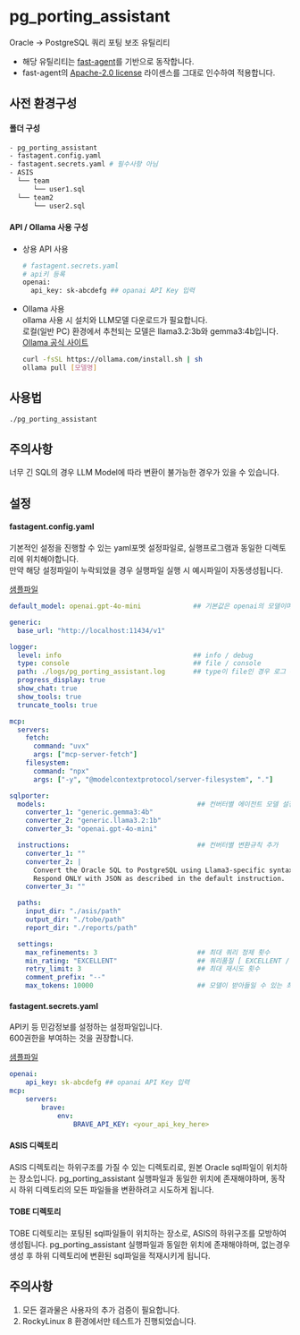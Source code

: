 # pg_porting_assistant
Oracle -> PostgreSQL 쿼리 포팅 보조 유틸리티  
* 해당 유틸리티는 [fast-agent](https://github.com/evalstate/fast-agent)를 기반으로 동작합니다.  
* fast-agent의 [Apache-2.0 license](LICENSE) 라이센스를 그대로 인수하여 적용합니다.  

## 사전 환경구성
#### 폴더 구성
```bash
- pg_porting_assistant
- fastagent.config.yaml
- fastagent.secrets.yaml # 필수사항 아님
- ASIS
  └── team
      └── user1.sql
  └── team2
      └── user2.sql
```
#### API / Ollama 사용 구성
- 상용 API 사용  
  ```bash
  # fastagent.secrets.yaml
  # api키 등록
  openai:
    api_key: sk-abcdefg ## opanai API Key 입력
  ```
- Ollama 사용  
  ollama 사용 시 설치와 LLM모델 다운로드가 필요합니다.  
  로컬(일반 PC) 환경에서 추천되는 모델은 llama3.2:3b와 gemma3:4b입니다.  
  [Ollama 공식 사이트](https://ollama.com)  
  ```bash
  curl -fsSL https://ollama.com/install.sh | sh
  ollama pull [모델명]
  ```

## 사용법
```bash
./pg_porting_assistant
```

## 주의사항
너무 긴 SQL의 경우 LLM Model에 따라 변환이 불가능한 경우가 있을 수 있습니다.   

## 설정
#### fastagent.config.yaml
기본적인 설정을 진행할 수 있는 yaml포멧 설정파일로, 실행프로그램과 동일한 디렉토리에 위치해야합니다.  
만약 해당 설정파일이 누락되었을 경우 실행파일 실행 시 예시파일이 자동생성됩니다.

[샘플파일](config_sample/fastagent.config.yaml)
```yaml
default_model: openai.gpt-4o-mini             ## 기본값은 openai의 모델이며, openai의 API키 설정이 필요합니다.

generic:
  base_url: "http://localhost:11434/v1"

logger:
  level: info                                 ## info / debug
  type: console                               ## file / console
  path: ./logs/pg_porting_assistant.log       ## type이 file인 경우 로그 위치
  progress_display: true
  show_chat: true
  show_tools: true
  truncate_tools: true

mcp:
  servers:
    fetch:
      command: "uvx"
      args: ["mcp-server-fetch"]
    filesystem:
      command: "npx"
      args: ["-y", "@modelcontextprotocol/server-filesystem", "."]

sqlporter:
  models:                                      ## 컨버터별 에이전트 모델 설정
    converter_1: "generic.gemma3:4b"
    converter_2: "generic.llama3.2:1b"
    converter_3: "openai.gpt-4o-mini"

  instructions:                                ## 컨버터별 변환규칙 추가
    converter_1: ""
    converter_2: |
      Convert the Oracle SQL to PostgreSQL using Llama3-specific syntax rules.
      Respond ONLY with JSON as described in the default instruction.
    converter_3: ""

  paths:
    input_dir: "./asis/path"
    output_dir: "./tobe/path"
    report_dir: "./reports/path"

  settings:
    max_refinements: 3                         ## 최대 쿼리 정제 횟수
    min_rating: "EXCELLENT"                    ## 쿼리품질 [ EXCELLENT / GOOD ]
    retry_limit: 3                             ## 최대 재시도 횟수
    comment_prefix: "--"
    max_tokens: 10000                          ## 모델이 받아들일 수 있는 최대 token 수 (OpenAI API 사용시)
```

#### fastagent.secrets.yaml
API키 등 민감정보를 설정하는 설정파일입니다.  
600권한을 부여하는 것을 권장합니다.

[샘플파일](config_sample/fastagent.secrets.yaml)
```yaml
openai:
    api_key: sk-abcdefg ## opanai API Key 입력
mcp:
    servers:
        brave:
            env:
                BRAVE_API_KEY: <your_api_key_here>
```

#### ASIS 디렉토리
ASIS 디렉토리는 하위구조를 가질 수 있는 디렉토리로, 원본 Oracle sql파일이 위치하는 장소입니다.
pg_porting_assistant 실행파일과 동일한 위치에 존재해야하며, 동작 시 하위 디렉토리의 모든 파일들을 변환하려고 시도하게 됩니다.

#### TOBE 디렉토리
TOBE 디렉토리는 포팅된 sql파일들이 위치하는 장소로, ASIS의 하위구조를 모방하여 생성됩니다.
pg_porting_assistant 실행파일과 동일한 위치에 존재해야하며, 없는경우 생성 후 하위 디렉토리에 변환된 sql파일을 적재시키게 됩니다.

## 주의사항
1. 모든 결과물은 사용자의 추가 검증이 필요합니다.
2. RockyLinux 8 환경에서만 테스트가 진행되었습니다.
